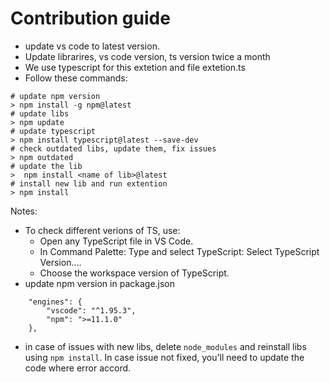 # Contribution guide

- update vs code to latest version.
- Update librarires, vs code version, ts version twice a month
- We use typescript for this extetion and file extetion.ts
- Follow these commands:

```
# update npm version
> npm install -g npm@latest
# update libs
> npm update
# update typescript
> npm install typescript@latest --save-dev
# check outdated libs, update them, fix issues
> npm outdated
# update the lib
>  npm install <name of lib>@latest
# install new lib and run extention
> npm install
```

Notes:
- To check different verions of TS, use:
    - Open any TypeScript file in VS Code.
    - In Command Palette: Type and select TypeScript: Select TypeScript Version....
    - Choose the workspace version of TypeScript.
- update npm version in package.json
```
	"engines": {
		"vscode": "^1.95.3",
		"npm": ">=11.1.0"
	},
```
- in case of issues with new libs, delete `node_modules` and reinstall libs using `npm install`. In case issue not fixed, you'll need to update the code where error accord.